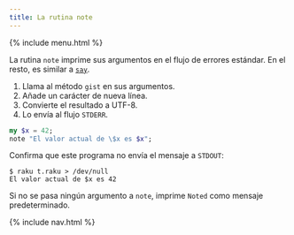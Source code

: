 ```yaml
---
title: La rutina note
---
```


{% include menu.html %}

La rutina `note` imprime sus argumentos en el flujo de errores estándar. En el resto, es similar a [`say`](../say).

1. Llama al método `gist` en sus argumentos.
1. Añade un carácter de nueva línea.
1. Convierte el resultado a UTF-8.
1. Lo envía al flujo `STDERR`.

```raku
my $x = 42;
note "El valor actual de \$x es $x";
```

Confirma que este programa no envía el mensaje a `STDOUT`:

```
$ raku t.raku > /dev/null
El valor actual de $x es 42
```

Si no se pasa ningún argumento a `note`, imprime `Noted` como mensaje predeterminado.

{% include nav.html %}